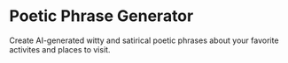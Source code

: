 # Poetic Phrase Generator 
Create AI-generated witty and satirical poetic phrases about your favorite activites and places to visit.




